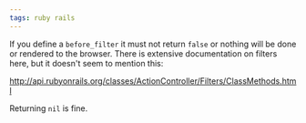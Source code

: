 ```yaml
---
tags: ruby rails
---
```


If you define a `before_filter` it must not return `false` or nothing will be done or rendered to the browser. There is extensive documentation on filters here, but it doesn't seem to mention this:

<http://api.rubyonrails.org/classes/ActionController/Filters/ClassMethods.html>

Returning `nil` is fine.
